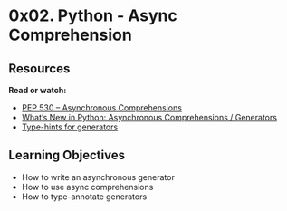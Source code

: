 # 0x02. Python - Async Comprehension

## Resources

**Read or watch:**

   * [PEP 530 – Asynchronous Comprehensions](https://peps.python.org/pep-0530/)
   * [What’s New in Python: Asynchronous Comprehensions / Generators](https://www.blog.pythonlibrary.org/2017/02/14/whats-new-in-python-asynchronous-comprehensions-generators/)
   * [Type-hints for generators](https://stackoverflow.com/questions/42531143/how-to-type-hint-a-generator-in-python-3)

## Learning Objectives

* How to write an asynchronous generator
* How to use async comprehensions
* How to type-annotate generators

